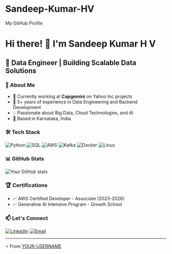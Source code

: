 # Sandeep-Kumar-HV
My GitHub Profile

# Hi there! 👋 I'm Sandeep Kumar H V

## 🚀 Data Engineer | Building Scalable Data Solutions

### 💼 About Me
- 🔭 Currently working at **Capgemini** on Yahoo Inc projects
- 🌱 5+ years of experience in Data Engineering and Backend Development
- 💡 Passionate about Big Data, Cloud Technologies, and AI
- 📍 Based in Karnataka, India

### 🛠️ Tech Stack
![Python](https://img.shields.io/badge/-Python-3776AB?style=flat-square&logo=python&logoColor=white)
![SQL](https://img.shields.io/badge/-SQL-4479A1?style=flat-square&logo=mysql&logoColor=white)
![AWS](https://img.shields.io/badge/-AWS-232F3E?style=flat-square&logo=amazon-aws&logoColor=white)
![Kafka](https://img.shields.io/badge/-Kafka-231F20?style=flat-square&logo=apache-kafka&logoColor=white)
![Docker](https://img.shields.io/badge/-Docker-2496ED?style=flat-square&logo=docker&logoColor=white)
![Linux](https://img.shields.io/badge/-Linux-FCC624?style=flat-square&logo=linux&logoColor=black)

### 📊 GitHub Stats
![Your GitHub stats](https://github-readme-stats.vercel.app/api?username=YOUR-USERNAME&show_icons=true&theme=radical)

### 🏆 Certifications
- ✅ AWS Certified Developer - Associate (2023-2026)
- ✅ Generative AI Intensive Program - Growth School

### 📫 Let's Connect
[![LinkedIn](https://img.shields.io/badge/-LinkedIn-0077B5?style=flat-square&logo=linkedin&logoColor=white)](https://www.linkedin.com/in/sandeep-kumar-h-v-33b286384/)
[![Email](https://img.shields.io/badge/-Email-D14836?style=flat-square&logo=gmail&logoColor=white)](mailto:kumarhvsandeep@gmail.com)

---
⭐️ From [YOUR-USERNAME](https://github.com/YOUR-USERNAME)
